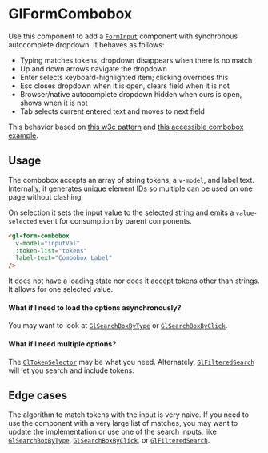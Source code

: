 # GlFormCombobox

Use this component to add a [`FormInput`](/?path=/story/base-form-form-input--default) component with synchronous autocomplete dropdown. It behaves as follows:

- Typing matches tokens; dropdown disappears when there is no match  
- Up and down arrows navigate the dropdown  
- Enter selects keyboard-highlighted item; clicking overrides this  
- Esc closes dropdown when it is open, clears field when it is not  
- Browser/native autocomplete dropdown hidden when ours is open, shows when it is not  
- Tab selects current entered text and moves to next field  

This behavior based on [this w3c pattern](https://www.w3.org/TR/wai-aria-practices/examples/combobox/aria1.1pattern/listbox-combo.html) and [this accessible combobox example](https://alligator.io/vuejs/vue-a11y-autocomplete/).

## Usage

The combobox accepts an array of string tokens, a `v-model`, and label text. Internally, it generates unique element IDs so multiple can be used on one page without clashing.

On selection it sets the input value to the selected string and emits a `value-selected` event for consumption by parent components.

```html
<gl-form-combobox
  v-model="inputVal"
  :token-list="tokens"
  label-text="Combobox Label"
/>
```

It does not have a loading state nor does it accept tokens other than strings. It allows for one selected value.

#### What if I need to load the options asynchronously?
You may want to look at [`GlSearchBoxByType`](https://gitlab-org.gitlab.io/gitlab-ui/?path=/story/base-search-box-by-type--default) or [`GlSearchBoxByClick`](https://gitlab-org.gitlab.io/gitlab-ui/?path=/story/base-search-box-by-click--default).

#### What if I need multiple options?
The [`GlTokenSelector`](https://gitlab-org.gitlab.io/gitlab-ui/?path=/story/base-token-selector--default) may be what you need. Alternately, [`GlFilteredSearch`](https://gitlab-org.gitlab.io/gitlab-ui/?path=/story/base-filtered-search--default) will let you search and include tokens.

## Edge cases

The algorithm to match tokens with the input is very naive. If you need to use the component with a very large list of matches, you may want to update the implementation or use one of the search inputs, like [`GlSearchBoxByType`](https://gitlab-org.gitlab.io/gitlab-ui/?path=/story/base-search-box-by-type--default), [`GlSearchBoxByClick`](https://gitlab-org.gitlab.io/gitlab-ui/?path=/story/base-search-box-by-click--default), or [`GlFilteredSearch`](https://gitlab-org.gitlab.io/gitlab-ui/?path=/story/base-filtered-search--default).  
